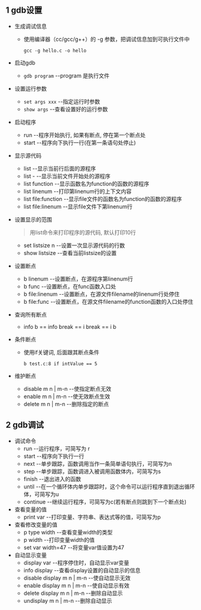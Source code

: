 ## 1 gdb设置

- 生成调试信息

  - 使用编译器（cc/gcc/g++）的 -g 参数，把调试信息加到可执行文件中

    `gcc -g hello.c -o hello`

- 启动gdb

  - `gdb program`	--program 是执行文件

- 设置运行参数

  - `set args xxx`	 --指定运行时参数
  - `show args`		--查看设置好的运行参数

- 启动程序

  - run	--程序开始执行, 如果有断点, 停在第一个断点处
  - start	--程序向下执行一行(在第一条语句处停止)

- 显示源代码

  - list	--显示当前行后面的源程序
  - list -	--显示当前文件开始处的源程序
  - list function	--显示函数名为function的函数的源程序
  - list linenum	--打印第linenum行的上下文内容
  - list file:function	--显示file文件的函数名为function的函数的源程序
  - list file:linenum	--显示file文件下第linenum行

- 设置显示的范围

  > 用list命令来打印程序的源代码, 默认打印10行

  - set listsize n	--设置一次显示源代码的行数
  - show listsize	--查看当前listsize的设置

- 设置断点

  - b linenum		--设置断点，在源程序第linenum行
  - b func		--设置断点，在func函数入口处
  - b file:linenum	--设置断点，在源文件filename的linenum行处停住
  - b file:func	 	--设置断点，在源文件filename的function函数的入口处停住

- 查询所有断点

  - info b == info break == i break == i b

- 条件断点

  - 使用if关键词, 后面跟其断点条件

    `b test.c:8 if intValue == 5`

- 维护断点

  - disable m n | m-n	--使指定断点无效
  - enable m n | m-n	--使无效断点生效
  - delete m n | m-n	--删除指定的断点

## 2 gdb调试

- 调试命令
  - run	--运行程序，可简写为 r
  - start	--程序向下执行一行
  - next	--单步跟踪，函数调用当作一条简单语句执行，可简写为n
  - step	--单步跟踪，函数调进入被调用函数体内，可简写为s
  - finish	--退出进入的函数
  - until	--在一个循环体内单步跟踪时，这个命令可以运行程序直到退出循环体，可简写为u
  - continue	--继续运行程序，可简写为c(若有断点则跳到下一个断点处)
- 查看变量的值
  - print var	--打印变量、字符串、表达式等的值，可简写为p
- 查看修改变量的值
  - p type width	--查看变量width的类型
  - p width 		--打印变量width的值
  - set var width=47	--将变量var值设置为47
- 自动显示变量
  - display var	--程序停住时，自动显示var变量
  - info display	--查看display设置的自动显示的信息
  - disable display m n | m-n	--使自动显示无效
  - enable display m n | m-n	--使自动显示有效
  - delete display m n | m-n	--删除自动显示
  - undisplay m n | m-n	--删除自动显示
